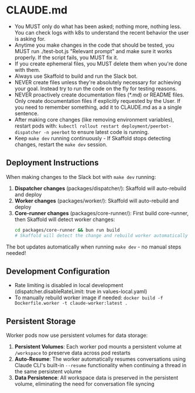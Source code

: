# CLAUDE.md

- You MUST only do what has been asked; nothing more, nothing less. You can check logs with k8s to understand the recent behavior the user is asking for.
- Anytime you make changes in the code that should be tested, you MUST run ./test-bot.js "Relevant prompt" and make sure it works properly. If the script fails, you MUST fix it.
- If you create ephemeral files, you MUST delete them when you're done with them.
- Always use Skaffold to build and run the Slack bot.
- NEVER create files unless they're absolutely necessary for achieving your goal. Instead try to run the code on the fly for testing reasons.
- NEVER proactively create documentation files (*.md) or README files. Only create documentation files if explicitly requested by the User. If you need to remember something, add it to CLAUDE.md as a a single sentence.
- After making core changes (like removing environment variables), restart pods with: `kubectl rollout restart deployment/peerbot-dispatcher -n peerbot` to ensure latest code is running.
- Keep `make dev` running continuously - If Skaffold stops detecting changes, restart the `make dev` session.

## Deployment Instructions

When making changes to the Slack bot with `make dev` running:

1. **Dispatcher changes** (packages/dispatcher/): Skaffold will auto-rebuild and deploy
2. **Worker changes** (packages/worker/): Skaffold will auto-rebuild and deploy
3. **Core-runner changes** (packages/core-runner/): First build core-runner, then Skaffold will detect worker changes:
   ```bash
   cd packages/core-runner && bun run build
   # Skaffold will detect the change and rebuild worker automatically
   ```

The bot updates automatically when running `make dev` - no manual steps needed!

## Development Configuration

- Rate limiting is disabled in local development (dispatcher.disableRateLimit: true in values-local.yaml)
- To manually rebuild worker image if needed: `docker build -f Dockerfile.worker -t claude-worker:latest .`

## Persistent Storage

Worker pods now use persistent volumes for data storage:

1. **Persistent Volumes**: Each worker pod mounts a persistent volume at `/workspace` to preserve data across pod restarts
2. **Auto-Resume**: The worker automatically resumes conversations using Claude CLI's built-in `--resume` functionality when continuing a thread in the same persistent volume
3. **Data Persistence**: All workspace data is preserved in the persistent volume, eliminating the need for conversation file syncing
   